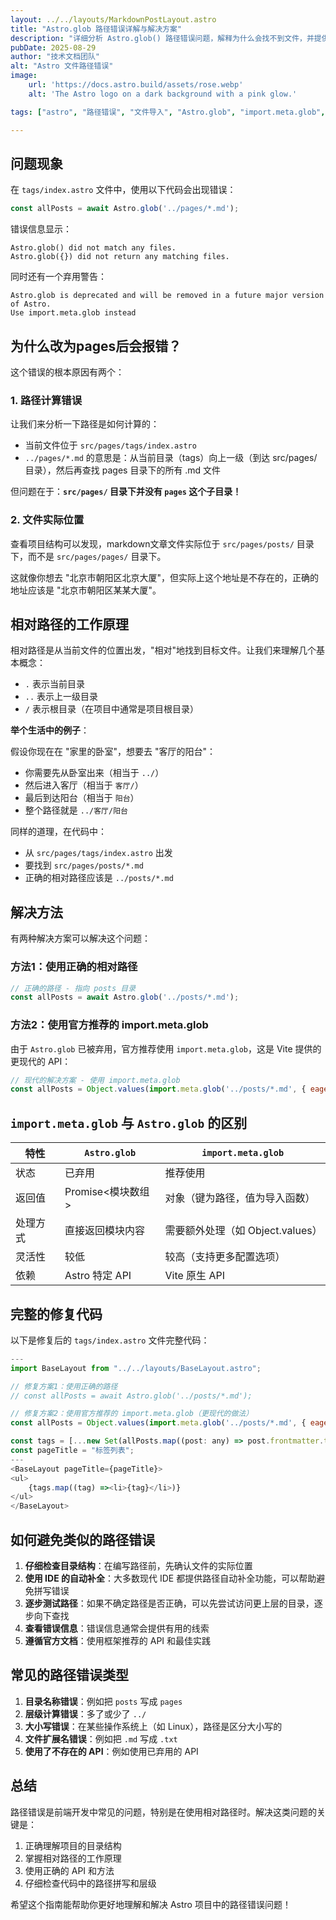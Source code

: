 ```yaml
---
layout: ../../layouts/MarkdownPostLayout.astro
title: "Astro.glob 路径错误详解与解决方案"
description: "详细分析 Astro.glob() 路径错误问题，解释为什么会找不到文件，并提供正确的解决方案"
pubDate: 2025-08-29
author: "技术文档团队"
alt: "Astro 文件路径错误"
image:
    url: 'https://docs.astro.build/assets/rose.webp'
    alt: 'The Astro logo on a dark background with a pink glow.'

tags: ["astro", "路径错误", "文件导入", "Astro.glob", "import.meta.glob", "前端开发"]

---
```


## 问题现象

在 `tags/index.astro` 文件中，使用以下代码会出现错误：

```javascript
const allPosts = await Astro.glob('../pages/*.md');
```

错误信息显示：

```
Astro.glob() did not match any files.
Astro.glob({}) did not return any matching files.
```

同时还有一个弃用警告：

```
Astro.glob is deprecated and will be removed in a future major version of Astro.
Use import.meta.glob instead
```

## 为什么改为pages后会报错？

这个错误的根本原因有两个：

### 1. 路径计算错误

让我们来分析一下路径是如何计算的：

- 当前文件位于 `src/pages/tags/index.astro`
- `../pages/*.md` 的意思是：从当前目录（tags）向上一级（到达 src/pages/ 目录），然后再查找 pages 目录下的所有 .md 文件

但问题在于：**`src/pages/` 目录下并没有 `pages` 这个子目录！**

### 2. 文件实际位置

查看项目结构可以发现，markdown文章文件实际位于 `src/pages/posts/` 目录下，而不是 `src/pages/pages/` 目录下。

这就像你想去 "北京市朝阳区北京大厦"，但实际上这个地址是不存在的，正确的地址应该是 "北京市朝阳区某某大厦"。

## 相对路径的工作原理

相对路径是从当前文件的位置出发，"相对"地找到目标文件。让我们来理解几个基本概念：

- `.` 表示当前目录
- `..` 表示上一级目录
- `/` 表示根目录（在项目中通常是项目根目录）

**举个生活中的例子**：

假设你现在在 "家里的卧室"，想要去 "客厅的阳台"：
- 你需要先从卧室出来（相当于 `../`）
- 然后进入客厅（相当于 `客厅/`）
- 最后到达阳台（相当于 `阳台`）
- 整个路径就是 `../客厅/阳台`

同样的道理，在代码中：
- 从 `src/pages/tags/index.astro` 出发
- 要找到 `src/pages/posts/*.md`
- 正确的相对路径应该是 `../posts/*.md`

## 解决方法

有两种解决方案可以解决这个问题：

### 方法1：使用正确的相对路径

```javascript
// 正确的路径 - 指向 posts 目录
const allPosts = await Astro.glob('../posts/*.md');
```

### 方法2：使用官方推荐的 import.meta.glob

由于 `Astro.glob` 已被弃用，官方推荐使用 `import.meta.glob`，这是 Vite 提供的更现代的 API：

```javascript
// 现代的解决方案 - 使用 import.meta.glob
const allPosts = Object.values(import.meta.glob('../posts/*.md', { eager: true }));
```

## `import.meta.glob` 与 `Astro.glob` 的区别

| 特性 | `Astro.glob` | `import.meta.glob` |
|------|--------------|--------------------|
| 状态 | 已弃用 | 推荐使用 |
| 返回值 | Promise<模块数组> | 对象（键为路径，值为导入函数） |
| 处理方式 | 直接返回模块内容 | 需要额外处理（如 Object.values） |
| 灵活性 | 较低 | 较高（支持更多配置选项） |
| 依赖 | Astro 特定 API | Vite 原生 API |

## 完整的修复代码

以下是修复后的 `tags/index.astro` 文件完整代码：

```javascript
---
import BaseLayout from "../../layouts/BaseLayout.astro";

// 修复方案1：使用正确的路径
// const allPosts = await Astro.glob('../posts/*.md');

// 修复方案2：使用官方推荐的 import.meta.glob（更现代的做法）
const allPosts = Object.values(import.meta.glob('../posts/*.md', { eager: true }));

const tags = [...new Set(allPosts.map((post: any) => post.frontmatter.tags).flat())];
const pageTitle = "标签列表";
---
<BaseLayout pageTitle={pageTitle}>
<ul>
    {tags.map((tag) =><li>{tag}</li>)}
</ul>
</BaseLayout>
```

## 如何避免类似的路径错误

1. **仔细检查目录结构**：在编写路径前，先确认文件的实际位置
2. **使用 IDE 的自动补全**：大多数现代 IDE 都提供路径自动补全功能，可以帮助避免拼写错误
3. **逐步测试路径**：如果不确定路径是否正确，可以先尝试访问更上层的目录，逐步向下查找
4. **查看错误信息**：错误信息通常会提供有用的线索
5. **遵循官方文档**：使用框架推荐的 API 和最佳实践

## 常见的路径错误类型

1. **目录名称错误**：例如把 `posts` 写成 `pages`
2. **层级计算错误**：多了或少了 `../`
3. **大小写错误**：在某些操作系统上（如 Linux），路径是区分大小写的
4. **文件扩展名错误**：例如把 `.md` 写成 `.txt`
5. **使用了不存在的 API**：例如使用已弃用的 API

## 总结

路径错误是前端开发中常见的问题，特别是在使用相对路径时。解决这类问题的关键是：

1. 正确理解项目的目录结构
2. 掌握相对路径的工作原理
3. 使用正确的 API 和方法
4. 仔细检查代码中的路径拼写和层级

希望这个指南能帮助你更好地理解和解决 Astro 项目中的路径错误问题！